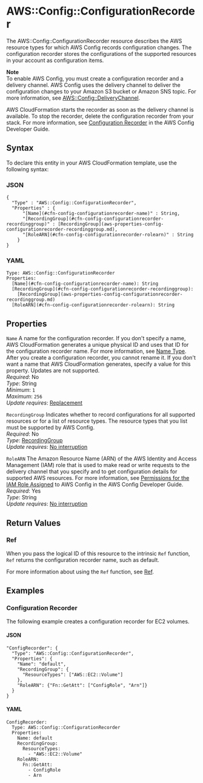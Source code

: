 # AWS::Config::ConfigurationRecorder<a name="aws-resource-config-configurationrecorder"></a>

The AWS::Config::ConfigurationRecorder resource describes the AWS resource types for which AWS Config records configuration changes\. The configuration recorder stores the configurations of the supported resources in your account as configuration items\. 

**Note**  
To enable AWS Config, you must create a configuration recorder and a delivery channel\. AWS Config uses the delivery channel to deliver the configuration changes to your Amazon S3 bucket or Amazon SNS topic\. For more information, see [AWS::Config::DeliveryChannel](https://docs.aws.amazon.com/AWSCloudFormation/latest/UserGuide/aws-resource-config-deliverychannel.html)\.

AWS CloudFormation starts the recorder as soon as the delivery channel is available\. To stop the recorder, delete the configuration recorder from your stack\. For more information, see [Configuration Recorder](https://docs.aws.amazon.com/config/latest/developerguide/config-concepts.html#config-recorder) in the AWS Config Developer Guide\. 

## Syntax<a name="aws-resource-config-configurationrecorder-syntax"></a>

To declare this entity in your AWS CloudFormation template, use the following syntax:

### JSON<a name="aws-resource-config-configurationrecorder-syntax.json"></a>

```
{
  "Type" : "AWS::Config::ConfigurationRecorder",
  "Properties" : {
      "[Name](#cfn-config-configurationrecorder-name)" : String,
      "[RecordingGroup](#cfn-config-configurationrecorder-recordinggroup)" : [RecordingGroup](aws-properties-config-configurationrecorder-recordinggroup.md),
      "[RoleARN](#cfn-config-configurationrecorder-rolearn)" : String
    }
}
```

### YAML<a name="aws-resource-config-configurationrecorder-syntax.yaml"></a>

```
Type: AWS::Config::ConfigurationRecorder
Properties: 
  [Name](#cfn-config-configurationrecorder-name): String
  [RecordingGroup](#cfn-config-configurationrecorder-recordinggroup): 
    [RecordingGroup](aws-properties-config-configurationrecorder-recordinggroup.md)
  [RoleARN](#cfn-config-configurationrecorder-rolearn): String
```

## Properties<a name="aws-resource-config-configurationrecorder-properties"></a>

`Name`  <a name="cfn-config-configurationrecorder-name"></a>
A name for the configuration recorder\. If you don't specify a name, AWS CloudFormation generates a unique physical ID and uses that ID for the configuration recorder name\. For more information, see [Name Type](https://docs.aws.amazon.com/AWSCloudFormation/latest/UserGuide/aws-properties-name.html)\.  
After you create a configuration recorder, you cannot rename it\. If you don't want a name that AWS CloudFormation generates, specify a value for this property\. 
Updates are not supported\.  
*Required*: No  
*Type*: String  
*Minimum*: `1`  
*Maximum*: `256`  
*Update requires*: [Replacement](https://docs.aws.amazon.com/AWSCloudFormation/latest/UserGuide/using-cfn-updating-stacks-update-behaviors.html#update-replacement)

`RecordingGroup`  <a name="cfn-config-configurationrecorder-recordinggroup"></a>
Indicates whether to record configurations for all supported resources or for a list of resource types\. The resource types that you list must be supported by AWS Config\.   
*Required*: No  
*Type*: [RecordingGroup](aws-properties-config-configurationrecorder-recordinggroup.md)  
*Update requires*: [No interruption](https://docs.aws.amazon.com/AWSCloudFormation/latest/UserGuide/using-cfn-updating-stacks-update-behaviors.html#update-no-interrupt)

`RoleARN`  <a name="cfn-config-configurationrecorder-rolearn"></a>
The Amazon Resource Name \(ARN\) of the AWS Identity and Access Management \(IAM\) role that is used to make read or write requests to the delivery channel that you specify and to get configuration details for supported AWS resources\. For more information, see [Permissions for the IAM Role Assigned](https://docs.aws.amazon.com/config/latest/developerguide/iamrole-permissions.html) to AWS Config in the AWS Config Developer Guide\.  
*Required*: Yes  
*Type*: String  
*Update requires*: [No interruption](https://docs.aws.amazon.com/AWSCloudFormation/latest/UserGuide/using-cfn-updating-stacks-update-behaviors.html#update-no-interrupt)

## Return Values<a name="aws-resource-config-configurationrecorder-return-values"></a>

### Ref<a name="aws-resource-config-configurationrecorder-return-values-ref"></a>

 When you pass the logical ID of this resource to the intrinsic `Ref` function, `Ref` returns the configuration recorder name, such as default\.

For more information about using the `Ref` function, see [Ref](https://docs.aws.amazon.com/AWSCloudFormation/latest/UserGuide/intrinsic-function-reference-ref.html)\.

## Examples<a name="aws-resource-config-configurationrecorder--examples"></a>

### Configuration Recorder<a name="aws-resource-config-configurationrecorder--examples--Configuration_Recorder"></a>

The following example creates a configuration recorder for EC2 volumes\.

#### JSON<a name="aws-resource-config-configurationrecorder--examples--Configuration_Recorder--json"></a>

```
"ConfigRecorder": {
  "Type": "AWS::Config::ConfigurationRecorder",
  "Properties": {
    "Name": "default",
    "RecordingGroup": {
      "ResourceTypes": ["AWS::EC2::Volume"]
    },
    "RoleARN": {"Fn::GetAtt": ["ConfigRole", "Arn"]}
  }
}
```

#### YAML<a name="aws-resource-config-configurationrecorder--examples--Configuration_Recorder--yaml"></a>

```
ConfigRecorder: 
  Type: AWS::Config::ConfigurationRecorder
  Properties: 
    Name: default
    RecordingGroup: 
      ResourceTypes: 
        - "AWS::EC2::Volume"
    RoleARN: 
      Fn::GetAtt: 
        - ConfigRole
        - Arn
```